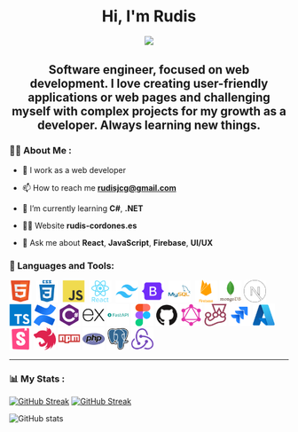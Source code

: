 
<div align='center'>
  
<h1 align='center'>Hi, I'm Rudis</h1>
<img src="https://github.com/krakatua/krakatua/assets/82242977/5d027a0f-59bd-4903-a909-f914f7e68f3e" width="full"/>

<h2 align='center'>Software engineer, focused on web development. I love creating user-friendly applications or web pages and challenging myself with complex projects for my growth as a developer. Always learning new things.</h2>

</div>


### 👨‍💻 About Me :

- 📝 I work as a web developer

- 📫 How to reach me **rudisjcg@gmail.com**

- 🌱 I’m currently learning **C#**, **.NET**

- 👨‍💻 Website **rudis-cordones.es** 

- 💬 Ask me about **React**, **JavaScript**, **Firebase**, **UI/UX**


<div align="left">
    <h3>🔨 Languages and Tools:</h3>
    <div>
        <img src="https://github.com/devicons/devicon/blob/master/icons/html5/html5-original.svg" title="HTML5" alt="HTML" width="40" height="40"/>&nbsp;
        <img src="https://github.com/devicons/devicon/blob/master/icons/css3/css3-plain-wordmark.svg"  title="CSS3" alt="CSS" width="40" height="40"/>&nbsp;
        <img src="https://github.com/devicons/devicon/blob/master/icons/javascript/javascript-original.svg" title="JavaScript" alt="JavaScript" width="40" height="40"/>&nbsp;
        <img src="https://github.com/devicons/devicon/blob/master/icons/react/react-original-wordmark.svg" title="React" alt="React" width="40" height="40"/>&nbsp;
       <img src="https://github.com/devicons/devicon/blob/master/icons/tailwindcss/tailwindcss-plain.svg" title="React" alt="React" width="40" height="40"/>&nbsp;
        <img src="https://github.com/devicons/devicon/blob/master/icons/bootstrap/bootstrap-plain.svg" title="Bootstrap" alt="Bootstrap" width="40" height="40"/>&nbsp;
        <img src="https://github.com/devicons/devicon/blob/master/icons/mysql/mysql-original-wordmark.svg" title="MySQL"  alt="MySQL" width="40" height="40"/>&nbsp;
        <img src="https://github.com/devicons/devicon/blob/master/icons/firebase/firebase-plain-wordmark.svg" title="Git" **alt="Git" width="40" height="40"/>
        <img src="https://github.com/devicons/devicon/blob/master/icons/mongodb/mongodb-original-wordmark.svg" title="Git" **alt="Git" width="40" height="40"/>
        <img src="https://github.com/devicons/devicon/blob/master/icons/nextjs/nextjs-line.svg" title="Git" **alt="Git" width="40" height="40"/>
      <img src="https://github.com/devicons/devicon/blob/master/icons/typescript/typescript-original.svg" title="Git" **alt="Git" width="40" height="40"/>
      <img src="https://github.com/devicons/devicon/blob/master/icons/confluence/confluence-original.svg" title="Git" **alt="Git" width="40" height="40"/>
      <img src="https://github.com/devicons/devicon/blob/master/icons/csharp/csharp-plain.svg" title="Git" **alt="Git" width="40" height="40"/>
      <img src="https://github.com/devicons/devicon/blob/master/icons/express/express-original.svg" title="Git" **alt="Git" width="40" height="40"/>
      <img src="https://github.com/devicons/devicon/blob/master/icons/fastapi/fastapi-plain-wordmark.svg" title="Git" **alt="Git" width="40" height="40"/>
      <img src="https://github.com/devicons/devicon/blob/master/icons/figma/figma-original.svg" title="Git" **alt="Git" width="40" height="40"/>
      <img src="https://github.com/devicons/devicon/blob/master/icons/github/github-original.svg" title="Git" **alt="Git" width="40" height="40"/>
      <img src="https://github.com/devicons/devicon/blob/master/icons/graphql/graphql-plain.svg" title="Git" **alt="Git" width="40" height="40"/>
      <img src="https://github.com/devicons/devicon/blob/master/icons/jest/jest-plain.svg" title="Git" **alt="Git" width="40" height="40"/>
      <img src="https://github.com/devicons/devicon/blob/master/icons/jira/jira-original.svg" title="Git" **alt="Git" width="40" height="40"/>
      <img src="https://github.com/devicons/devicon/blob/master/icons/azure/azure-original.svg" title="Git" **alt="Git" width="40" height="40"/>
      <img src="https://github.com/devicons/devicon/blob/master/icons/storybook/storybook-original.svg" title="Git" **alt="Git" width="40" height="40"/>
      <img src="https://github.com/devicons/devicon/blob/master/icons/nestjs/nestjs-plain.svg" title="Git" **alt="Git" width="40" height="40"/>
      <img src="https://github.com/devicons/devicon/blob/master/icons/npm/npm-original-wordmark.svg" title="Git" **alt="Git" width="40" height="40"/>
      <img src="https://github.com/devicons/devicon/blob/master/icons/php/php-original.svg" title="Git" **alt="Git" width="40" height="40"/>
      <img src="https://github.com/devicons/devicon/blob/master/icons/postgresql/postgresql-original.svg" title="Git" **alt="Git" width="40" height="40"/>
      <img src="https://github.com/devicons/devicon/blob/master/icons/redux/redux-original.svg" title="Git" **alt="Git" width="40" height="40"/>
      </div>
</div>




---

### 📊 My Stats :

<a href="https://git.io/streak-stats"><img src="https://streak-stats.demolab.com?user=rudisjcg&theme=dark&hide_border=true" alt="GitHub Streak" /></a>
[![GitHub Streak](https://streak-stats.demolab.com?user=rudisjcg&theme=dark&hide_border=true)](https://git.io/streak-stats)

![GitHub stats](https://github-readme-stats.vercel.app/api?username=rudisjcg&show_icons=true&theme=radical)





<!--
**krakatua/krakatua** is a ✨ _special_ ✨ repository because its `README.md` (this file) appears on your GitHub profile.

Here are some ideas to get you started:

- 🔭 I’m currently working on ...
- 🌱 I’m currently learning ...
- 👯 I’m looking to collaborate on ...
- 🤔 I’m looking for help with ...
- 💬 Ask me about ...
- 📫 How to reach me: ...
- 😄 Pronouns: ...
- ⚡ Fun fact: ...
-->
